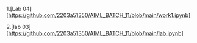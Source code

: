 1.[Lab 04] [https://github.com/2203a51350/AIML_BATCH_11/blob/main/work1.ipynb]

2.[lab 03] [https://github.com/2203a51350/AIML_BATCH_11/blob/main/lab.ipynb]
